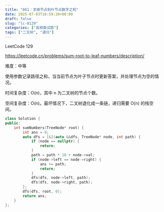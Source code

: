 ```yaml
---
title: "061：求根节点到叶节点数字之和"
date: 2025-07-03T16:59:20+08:00
draft: false
slug: "lc-0129"
categories: ["高频面试题"]
tags: ["二叉树", "递归"]
---
```


LeetCode 129

https://leetcode.cn/problems/sum-root-to-leaf-numbers/description/

难度：中等

使用参数记录路径之和，当当前节点为叶子节点时更新答案，并处理节点为空的情况。

时间复杂度：O(n)，其中 n 为二叉树的节点个数。

空间复杂度：O(n)。最坏情况下，二叉树退化成一条链，递归需要 O(n) 的栈空间。

<!--more-->

```cpp
class Solution {
public:
    int sumNumbers(TreeNode* root) {
        int ans = 0;
        auto dfs = [&](auto &&dfs, TreeNode* node, int path) {
            if (node == nullptr) {
                return;
            }
            path = path * 10 + node->val;
            if (node->left == node->right) {
                ans += path;
                return;
            }
            dfs(dfs, node->left, path);
            dfs(dfs, node->right, path);
        };
        dfs(dfs, root, 0);
        return ans;
    }
};
```
